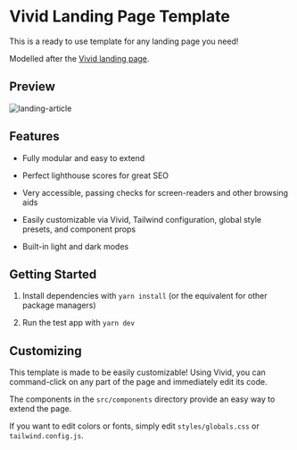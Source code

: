 # Vivid Landing Page Template

This is a ready to use template for any landing page you need!

Modelled after the [Vivid landing page](https://vivid.lol).

## Preview

![landing-article](https://user-images.githubusercontent.com/62365335/202045620-67969a30-d832-4fb1-ae6a-5060f1c32c16.png)

## Features

- Fully modular and easy to extend

- Perfect lighthouse scores for great SEO

- Very accessible, passing checks for screen-readers and other browsing aids

- Easily customizable via Vivid, Tailwind configuration, global style presets, and component props

- Built-in light and dark modes

## Getting Started

1. Install dependencies with `yarn install` (or the equivalent for other package managers)

2. Run the test app with `yarn dev`

## Customizing

This template is made to be easily customizable! Using Vivid, you can command-click on any part of the page and immediately edit its code.

The components in the `src/components` directory provide an easy way to extend the page.

If you want to edit colors or fonts, simply edit `styles/globals.css` or `tailwind.config.js`.
